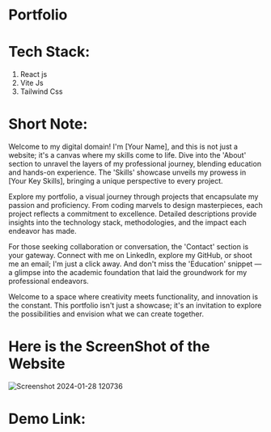 # Portfolio
# Tech Stack:
1. React js
2. Vite Js
3. Tailwind Css

# Short Note:

Welcome to my digital domain! I'm [Your Name], and this is not just a website; it's a canvas where my skills come to life. Dive into the 'About' section to unravel the layers of my professional journey, blending education and hands-on experience. The 'Skills' showcase unveils my prowess in [Your Key Skills], bringing a unique perspective to every project.

Explore my portfolio, a visual journey through projects that encapsulate my passion and proficiency. From coding marvels to design masterpieces, each project reflects a commitment to excellence. Detailed descriptions provide insights into the technology stack, methodologies, and the impact each endeavor has made.

For those seeking collaboration or conversation, the 'Contact' section is your gateway. Connect with me on LinkedIn, explore my GitHub, or shoot me an email; I'm just a click away. And don't miss the 'Education' snippet — a glimpse into the academic foundation that laid the groundwork for my professional endeavors.

Welcome to a space where creativity meets functionality, and innovation is the constant. This portfolio isn't just a showcase; it's an invitation to explore the possibilities and envision what we can create together.

# Here is the ScreenShot of the Website

![Screenshot 2024-01-28 120736](https://github.com/anku0810/Personal-portfolio/assets/114290163/e141e535-9f93-4aa6-aaa6-1131836d69b8)



# Demo Link:


